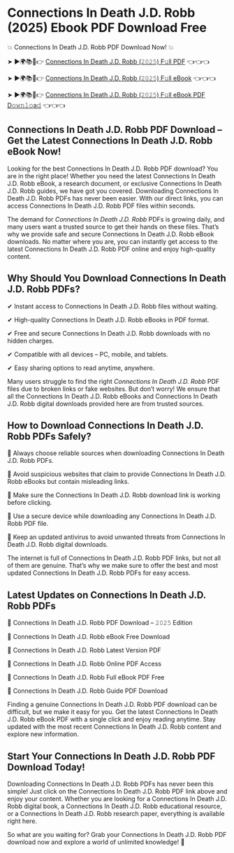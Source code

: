 # Connections In Death J.D. Robb (2025) Ebook PDF Download Free

💥 Connections In Death J.D. Robb PDF Download Now! 💥

➤ ►🌍📚📱👉 [Connections In Death J.D. Robb (𝟸𝟶𝟸𝟻) F𝚞ll PDF](https://getpdf.xyz/connections-in-death-j.d.-robb) 👈👈👈


➤ ►🌍📚📱👉 [Connections In Death J.D. Robb (𝟸𝟶𝟸𝟻) F𝚞ll eBook](https://getpdf.xyz/connections-in-death-j.d.-robb) 👈👈👈


➤ ►🌍📚📱👉 [Connections In Death J.D. Robb (𝟸𝟶𝟸𝟻) F𝚞ll eBook PDF D𝚘𝚠𝚗𝚕𝚘a𝚍](https://getpdf.xyz/connections-in-death-j.d.-robb) 👈👈👈


## Connections In Death J.D. Robb PDF Download – Get the Latest Connections In Death J.D. Robb eBook Now!

Looking for the best Connections In Death J.D. Robb PDF download? You are in the right place! Whether you need the latest Connections In Death J.D. Robb eBook, a research document, or exclusive Connections In Death J.D. Robb guides, we have got you covered. Downloading Connections In Death J.D. Robb PDFs has never been easier. With our direct links, you can access Connections In Death J.D. Robb PDF files within seconds.

The demand for *Connections In Death J.D. Robb* PDFs is growing daily, and many users want a trusted source to get their hands on these files. That’s why we provide safe and secure Connections In Death J.D. Robb eBook downloads. No matter where you are, you can instantly get access to the latest Connections In Death J.D. Robb PDF online and enjoy high-quality content.

## Why Should You Download Connections In Death J.D. Robb PDFs?

✔ Instant access to Connections In Death J.D. Robb files without waiting.

✔ High-quality Connections In Death J.D. Robb eBooks in PDF format.

✔ Free and secure Connections In Death J.D. Robb downloads with no hidden charges.

✔ Compatible with all devices – PC, mobile, and tablets.

✔ Easy sharing options to read anytime, anywhere.

Many users struggle to find the right *Connections In Death J.D. Robb* PDF files due to broken links or fake websites. But don’t worry! We ensure that all the Connections In Death J.D. Robb eBooks and Connections In Death J.D. Robb digital downloads provided here are from trusted sources.

## How to Download Connections In Death J.D. Robb PDFs Safely?

📌 Always choose reliable sources when downloading Connections In Death J.D. Robb PDFs.

📌 Avoid suspicious websites that claim to provide Connections In Death J.D. Robb eBooks but contain misleading links.

📌 Make sure the Connections In Death J.D. Robb download link is working before clicking.

📌 Use a secure device while downloading any Connections In Death J.D. Robb PDF file.

📌 Keep an updated antivirus to avoid unwanted threats from Connections In Death J.D. Robb digital downloads.

The internet is full of Connections In Death J.D. Robb PDF links, but not all of them are genuine. That’s why we make sure to offer the best and most updated Connections In Death J.D. Robb PDFs for easy access.

## Latest Updates on Connections In Death J.D. Robb PDFs

🔹 Connections In Death J.D. Robb PDF Download – 𝟸𝟶𝟸𝟻 Edition

🔹 Connections In Death J.D. Robb eBook Free Download

🔹 Connections In Death J.D. Robb Latest Version PDF

🔹 Connections In Death J.D. Robb Online PDF Access

🔹 Connections In Death J.D. Robb Full eBook PDF Free

🔹 Connections In Death J.D. Robb Guide PDF Download

Finding a genuine Connections In Death J.D. Robb PDF download can be difficult, but we make it easy for you. Get the latest Connections In Death J.D. Robb eBook PDF with a single click and enjoy reading anytime. Stay updated with the most recent Connections In Death J.D. Robb content and explore new information.

## Start Your Connections In Death J.D. Robb PDF Download Today!

Downloading Connections In Death J.D. Robb PDFs has never been this simple! Just click on the Connections In Death J.D. Robb PDF link above and enjoy your content. Whether you are looking for a Connections In Death J.D. Robb digital book, a Connections In Death J.D. Robb educational resource, or a Connections In Death J.D. Robb research paper, everything is available right here.

So what are you waiting for? Grab your Connections In Death J.D. Robb PDF download now and explore a world of unlimited knowledge! 🚀